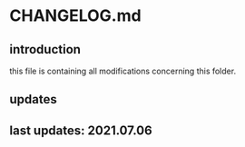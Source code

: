 
# CHANGELOG.md

## introduction

this file is containing all modifications concerning this folder.

## updates

## last updates: 2021.07.06
